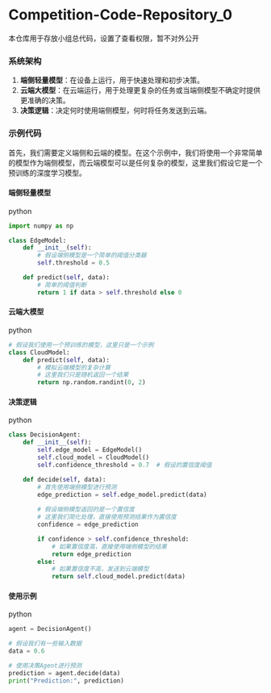 # Competition-Code-Repository_0
本仓库用于存放小组总代码，设置了查看权限，暂不对外公开

### 系统架构

1. **端侧轻量模型**：在设备上运行，用于快速处理和初步决策。
2. **云端大模型**：在云端运行，用于处理更复杂的任务或当端侧模型不确定时提供更准确的决策。
3. **决策逻辑**：决定何时使用端侧模型，何时将任务发送到云端。

### 示例代码

首先，我们需要定义端侧和云端的模型。在这个示例中，我们将使用一个非常简单的模型作为端侧模型，而云端模型可以是任何复杂的模型，这里我们假设它是一个预训练的深度学习模型。

#### 端侧轻量模型

python

```python
import numpy as np

class EdgeModel:
    def __init__(self):
        # 假设端侧模型是一个简单的阈值分类器
        self.threshold = 0.5

    def predict(self, data):
        # 简单的阈值判断
        return 1 if data > self.threshold else 0
```

#### 云端大模型

python

```python
# 假设我们使用一个预训练的模型，这里只是一个示例
class CloudModel:
    def predict(self, data):
        # 模拟云端模型的复杂计算
        # 这里我们只是随机返回一个结果
        return np.random.randint(0, 2)
```

#### 决策逻辑

python

```python
class DecisionAgent:
    def __init__(self):
        self.edge_model = EdgeModel()
        self.cloud_model = CloudModel()
        self.confidence_threshold = 0.7  # 假设的置信度阈值

    def decide(self, data):
        # 首先使用端侧模型进行预测
        edge_prediction = self.edge_model.predict(data)
        
        # 假设端侧模型返回的是一个置信度
        # 这里我们简化处理，直接使用预测结果作为置信度
        confidence = edge_prediction

        if confidence > self.confidence_threshold:
            # 如果置信度高，直接使用端侧模型的结果
            return edge_prediction
        else:
            # 如果置信度不高，发送到云端模型
            return self.cloud_model.predict(data)
```

#### 使用示例

python

```python
agent = DecisionAgent()

# 假设我们有一些输入数据
data = 0.6

# 使用决策Agent进行预测
prediction = agent.decide(data)
print("Prediction:", prediction)
```
